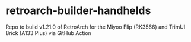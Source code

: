 # retroarch-builder-handhelds
Repo to build v1.21.0 of RetroArch for the Miyoo Flip (RK3566) and TrimUI Brick (A133 Plus) via GitHub Action

